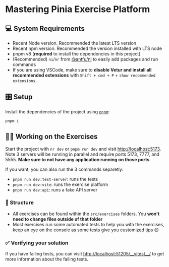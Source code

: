 # Mastering Pinia Exercise Platform

## 💻 System Requirements

- Recent Node version. Recommended the latest LTS version
- Recent npm version. Recommended the version installed with LTS node
- pnpm v8 (**required** to install the dependencies in this project)
- (Recommended) `ni`/`nr` from [@antfu/ni](https://github.com/antfu/ni) to easily add packages and run commands
- If you are using VSCode, make sure to **disable Vetur and install all recommended extensions** with
  `Shift + cmd + P` + `show recommended extensions`.

## 🎛️ Setup

Install the dependencies of the project using [`pnpm`](https://pnpm.io/):

```bash
pnpm i
```

## 🧑‍💻 Working on the Exercises

Start the project with `nr dev` or `pnpm run dev` and visit <http://localhost:5173>. Note 3 servers will be running in
parallel and require ports 5173, 7777, and 5555. **Make sure to not have any application running on those ports**

If you want, you can also run the 3 commands separetly:

- `pnpm run dev:test-server`: runs the tests
- `pnpm run dev:vite`: runs the exercise platform
- `pnpm run dev:api`: runs a fake API server

### 📂 Structure

- All exercises can be found within the `src/exercises` folders. You **won't need to change files outside of that folder**
- Most exercises run some automated tests to help you with the exercises, keep an eye on the console as some tests give
  you customized tips 😉

### ✅ Verifying your solution

If you have failing tests, you can visit [http://localhost:51205/\_\_vitest\_\_/](http://localhost:51205/__vitest__/) to
get more information about the failing tests.

